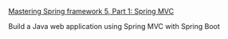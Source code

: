 [Mastering Spring framework 5, Part 1: Spring MVC](https://www.javaworld.com/article/2078034/spring-framework/spring-framework-mastering-spring-mvc.html)

Build a Java web application using Spring MVC with Spring Boot